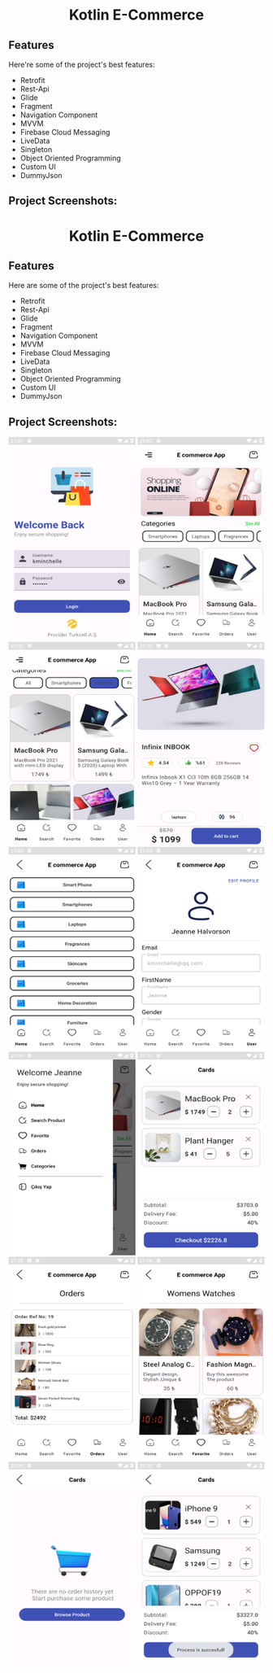 <h1 align="center" id="title">Kotlin E-Commerce</h1>

<h2>Features</h2>

Here're some of the project's best features:

*   Retrofit
*   Rest-Api
*   Glide
*   Fragment
*   Navigation Component
*   MVVM
*   Firebase Cloud Messaging
*   LiveData
*   Singleton
*   Object Oriented Programming
*   Custom UI
*   DummyJson

<h2>Project Screenshots:</h2>
 
<h1 align="center" id="title">Kotlin E-Commerce</h1>

<h2>Features</h2>
<p>Here are some of the project's best features:</p>
<ul>
    <li>Retrofit</li>
    <li>Rest-Api</li>
    <li>Glide</li>
    <li>Fragment</li>
    <li>Navigation Component</li>
    <li>MVVM</li>
    <li>Firebase Cloud Messaging</li>
    <li>LiveData</li>
    <li>Singleton</li>
    <li>Object Oriented Programming</li>
    <li>Custom UI</li>
    <li>DummyJson</li>
</ul>

<h2>Project Screenshots:</h2>

<div align="center">
   <img src="https://raw.githubusercontent.com/gorkemarslanbogan/kotlinecommerceapp/ea541a2b7b745c9cc9a11a1a44f9a127c7f28972/ScreenShoots/Screenshot_20231216-210127.png" alt="project-screenshot" width="250" height="400/">

<img src="https://raw.githubusercontent.com/gorkemarslanbogan/kotlinecommerceapp/ea541a2b7b745c9cc9a11a1a44f9a127c7f28972/ScreenShoots/Screenshot_20231216-210218.png" alt="project-screenshot" width="250" height="400/">

<img src="https://raw.githubusercontent.com/gorkemarslanbogan/kotlinecommerceapp/ea541a2b7b745c9cc9a11a1a44f9a127c7f28972/ScreenShoots/Screenshot_20231216-210245.png" alt="project-screenshot" width="250" height="400/">

<img src="https://raw.githubusercontent.com/gorkemarslanbogan/kotlinecommerceapp/ea541a2b7b745c9cc9a11a1a44f9a127c7f28972/ScreenShoots/Screenshot_20231216-210300.png" alt="project-screenshot" width="250" height="400/">

<img src="https://raw.githubusercontent.com/gorkemarslanbogan/kotlinecommerceapp/ea541a2b7b745c9cc9a11a1a44f9a127c7f28972/ScreenShoots/Screenshot_20231216-210322.png" alt="project-screenshot" width="250" height="400/">

<img src="https://raw.githubusercontent.com/gorkemarslanbogan/kotlinecommerceapp/ea541a2b7b745c9cc9a11a1a44f9a127c7f28972/ScreenShoots/Screenshot_20231216-210357.png" alt="project-screenshot" width="250" height="400/">

<img src="https://raw.githubusercontent.com/gorkemarslanbogan/kotlinecommerceapp/ea541a2b7b745c9cc9a11a1a44f9a127c7f28972/ScreenShoots/Screenshot_20231216-210532.png" alt="project-screenshot" width="250" height="400/">

<img src="https://raw.githubusercontent.com/gorkemarslanbogan/kotlinecommerceapp/ea541a2b7b745c9cc9a11a1a44f9a127c7f28972/ScreenShoots/Screenshot_20231216-211149.png" alt="project-screenshot" width="250" height="400/">

<img src="https://raw.githubusercontent.com/gorkemarslanbogan/kotlinecommerceapp/ea541a2b7b745c9cc9a11a1a44f9a127c7f28972/ScreenShoots/Screenshot_20231216-212534.png" alt="project-screenshot" width="250" height="400/">

<img src="https://raw.githubusercontent.com/gorkemarslanbogan/kotlinecommerceapp/ea541a2b7b745c9cc9a11a1a44f9a127c7f28972/ScreenShoots/Screenshot_20231216-212649.png" alt="project-screenshot" width="250" height="400/">

<img src="https://raw.githubusercontent.com/gorkemarslanbogan/kotlinecommerceapp/ea541a2b7b745c9cc9a11a1a44f9a127c7f28972/ScreenShoots/Screenshot_20231216-210538.png" alt="project-screenshot" width="250" height="400/">

<img src="https://raw.githubusercontent.com/gorkemarslanbogan/kotlinecommerceapp/ea541a2b7b745c9cc9a11a1a44f9a127c7f28972/ScreenShoots/Screenshot_20231216-212509.png" alt="project-screenshot" width="250" height="400/">
</div>
